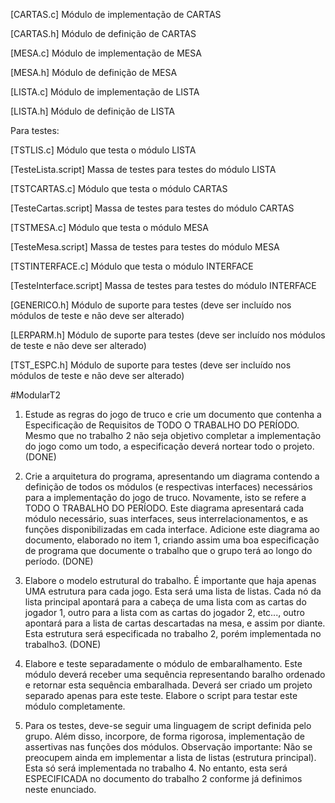 [CARTAS.c] Módulo de implementação de CARTAS

[CARTAS.h] Módulo de definição de CARTAS

[MESA.c] Módulo de implementação de MESA

[MESA.h] Módulo de definição de MESA

[LISTA.c] Módulo de implementação de LISTA

[LISTA.h] Módulo de definição de LISTA

Para testes:

[TSTLIS.c] Módulo que testa o módulo LISTA

[TesteLista.script] Massa de testes para testes do módulo LISTA

[TSTCARTAS.c] Módulo que testa o módulo CARTAS

[TesteCartas.script] Massa de testes para testes do módulo CARTAS

[TSTMESA.c] Módulo que testa o módulo MESA

[TesteMesa.script] Massa de testes para testes do módulo MESA

[TSTINTERFACE.c] Módulo que testa o módulo INTERFACE

[TesteInterface.script] Massa de testes para testes do módulo INTERFACE

[GENERICO.h] Módulo de suporte para testes (deve ser incluído nos módulos de teste e não deve ser alterado)

[LERPARM.h] Módulo de suporte para testes (deve ser incluído nos módulos de teste e não deve ser alterado)

[TST_ESPC.h] Módulo de suporte para testes (deve ser incluído nos módulos de teste e não deve ser alterado)



#ModularT2

1. Estude as regras do jogo de truco e crie um documento que contenha a Especificação de
Requisitos de TODO O TRABALHO DO PERÍODO. Mesmo que no trabalho 2 não seja
objetivo completar a implementação do jogo como um todo, a especificação deverá nortear
todo o projeto. (DONE)

2. Crie a arquitetura do programa, apresentando um diagrama contendo a definição de todos os
módulos (e respectivas interfaces) necessários para a implementação do jogo de truco.
Novamente, isto se refere a TODO O TRABALHO DO PERÍODO. Este diagrama apresentará
cada módulo necessário, suas interfaces, seus interrelacionamentos, e as funções
disponibilizadas em cada interface. Adicione este diagrama ao documento, elaborado no item
1, criando assim uma boa especificação de programa que documente o trabalho que o grupo
terá ao longo do período. (DONE)

3. Elabore o modelo estrutural do trabalho. É importante que haja apenas UMA estrutura para
cada jogo. Esta será uma lista de listas. Cada nó da lista principal apontará para a cabeça de
uma lista com as cartas do jogador 1, outro para a lista com as cartas do jogador 2, etc..., outro
apontará para a lista de cartas descartadas na mesa, e assim por diante. Esta estrutura será
especificada no trabalho 2, porém implementada no trabalho3. (DONE)

4. Elabore e teste separadamente o módulo de embaralhamento. Este módulo deverá receber
uma sequência representando baralho ordenado e retornar esta sequência embaralhada.
Deverá ser criado um projeto separado apenas para este teste. Elabore o script para testar
este módulo completamente.

5. Para os testes, deve-se seguir uma linguagem de script definida pelo grupo. Além disso,
incorpore, de forma rigorosa, implementação de assertivas nas funções dos módulos.
Observação importante: Não se preocupem ainda em implementar a lista de listas (estrutura
principal). Esta só será implementada no trabalho 4. No entanto, esta será ESPECIFICADA no
documento do trabalho 2 conforme já definimos neste enunciado.
